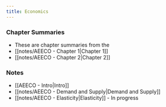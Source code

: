 ```yaml
---
title: Economics
---
```

### Chapter Summaries
- These are chapter summaries from the 
- [[notes/AEECO - Chapter 1|Chapter 1]]
- [[notes/AEECO - Chapter 2|Chapter 2]]

### Notes
- [[AEECO - Intro|Intro]]
- [[notes/AEECO - Demand and Supply|Demand and Supply]]
- [[notes/AEECO - Elasticity|Elasticity]] - In progress







